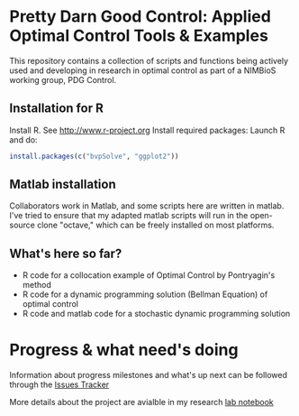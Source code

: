 Pretty Darn Good Control: Applied Optimal Control Tools & Examples 
==================================================================

This repository contains a collection of scripts and functions being
actively used and developing in research in optimal control as 
part of a NIMBioS working group, PDG Control.  


Installation for R
------------------

Install R.  See http://www.r-project.org
Install required packages:
Launch R and do:

```R 
install.packages(c("bvpSolve", "ggplot2")) 
```

Matlab installation
-------------------------------------
Collaborators work in Matlab, and some scripts here are written in matlab.
I've tried to ensure that my adapted matlab scripts will run in the open-source
clone "octave," which can be freely installed on most platforms.  


What's here so far?
------------------
* R code for a collocation example of Optimal Control by Pontryagin's method
* R code for a dynamic programming solution (Bellman Equation) of optimal control
* R code and matlab code for a stochastic dynamic programming solution


Progress & what need's doing
============================
Information about progress milestones and what's up next can be followed through the [Issues Tracker](https://github.com/cboettig/pdg_control/issues?sort=created&direction=desc&state=open)

More details about the project are avialble in my research [lab notebook](http://www.carlboettiger.info/archives/tag/PDG-Control)

